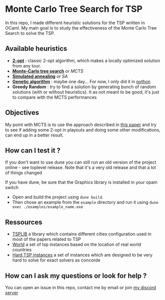 # Monte Carlo Tree Search for TSP

In this repo, I made different heuristic solutions for the TSP written in OCaml. My main goal is to study the effectiveness of the Monte Carlo Tree Search to solve the TSP.

## Available heuristics

- [**2-opt**](https://en.wikipedia.org/wiki/2-opt) : classic 2-opt algorithm, which makes a locally optimized solution
  from any tour.
- [**Monte-Carlo tree search**](https://en.wikipedia.org/wiki/Monte_Carlo_tree_search) or *MCTS*
- [**Simulated annealing**](http://rbanchs.com/documents/THFEL_PR15.pdf) or *SA*
- [**Genetic algorithm**](https://en.wikipedia.org/wiki/Genetic_algorithm) : maybe one day... For now, I only did it in
  [python](https://github.com/Butanium/Genetic_algorithm_for_TSP_python)
- **Greedy Random** : try to find a solution by generating bunch of random solutions (with or without heuristics). It as not meant to be good, it's just to compare with the MCTS performances

## Objectives

My point with MCTS is to use the approach described
in [this paper](http://sasimi.jp/new/sasimi2016/files/archive/pdf/p352_R4-14.pdf) and try to see if adding some 2-opt in
playouts and doing some other modifications, can end up in a better result.

## How can I test it ?

If you don't want to use dune you can still run an old version of the project online - see toplevel release. Note that it's a very old release and that a lot of things changed

If you have dune, be sure that the Graphics library is installed in your opam switch

- Open and build the project using `dune build`.
- Then chose an example from the `example` directory and run it using `dune exec ./examples/example_name.exe`

## Ressources

- [TSPLIB](http://comopt.ifi.uni-heidelberg.de/software/TSPLIB95/tsp/) a library which contains different cities
configuration used in most of the papers related to TSP
- [World](http://www.math.uwaterloo.ca/tsp/world/countries.html) a set of tsp instances based on the location of real world countries
- [Hard TSP instances](http://www.or.uni-bonn.de/~hougardy/HardTSPInstances.html) a set of instances which are designed to be very hard to solve for exact solvers as concorde

## How can I ask my questions or look for help ?

You can open an issue in this repo, contact me by email or join [my discord server](https://discord.com/invite/DWRJxA5yHB)
